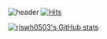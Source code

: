 ![header](https://capsule-render.vercel.app/api?type=Waving&color=timeGradient&text=Welcome%20to%20rjswh0503's%20GitHub%20👋&animation=twinkling&fontSize=40&fontAlignY=50&fontAlign=50&height=180)
[![Hits](https://hits.seeyoufarm.com/api/count/incr/badge.svg?url=https%3A%2F%2Fgithub.com%2Frjswh0503&count_bg=%2379C83D&title_bg=%23FEA92A&icon=&icon_color=%23E7E7E7&title=hits&edge_flat=false)](https://hits.seeyoufarm.com)

[![rjswh0503's GitHub stats](https://github-readme-stats.vercel.app/api?username=rjswh0503&include_all_commits=false&theme=gruvbox_light&hide_border=false&count_private=true)](https://github.com/rjswh0503/github-readme-stats)
